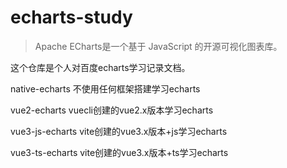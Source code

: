# echarts-study
>Apache ECharts是一个基于 JavaScript 的开源可视化图表库。

这个仓库是个人对百度echarts学习记录文档。

native-echarts 不使用任何框架搭建学习echarts

vue2-echarts vuecli创建的vue2.x版本学习echarts

vue3-js-echarts vite创建的vue3.x版本+js学习echarts

vue3-ts-echarts vite创建的vue3.x版本+ts学习echarts

